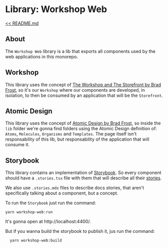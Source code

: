 # Library: Workshop Web

[<< README.md](../../README.md)

## About

The `Workshop Web` library is a lib that exports all components used by the web applications in this monorepo.

## Workshop

This library uses the concept of [The Workshop and The Storefront by Brad Frost](https://bradfrost.com/blog/post/the-workshop-and-the-storefront/), so it's our `Workshop` where our components are developed, in isolation, to then be consumed by an application that will be the `Storefront`.

## Atomic Design

This library uses the concept of [Atomic Design by Brad Frost](https://atomicdesign.bradfrost.com/chapter-2/), so inside the `lib` folder we're gonna find folders using the Atomic Design definition of: `Atoms`, `Molecules`, `Organisms` and `Templates`. The page itself isn't responsability of this lib, but responsability of the application that will consume it.

## Storybook

This library contains an implementation of [Storybook](https://storybook.js.org/). So every component should have a `.stories.tsx` file with them that will describe all their [stories](https://storybook.js.org/docs/react/get-started/whats-a-story).

We also use `.stories.mdx` files to describe docs stories, that aren't specifically talking about a component, but a concept.

To run the `Storybook` just run the command:

```
yarn workshop-web:run
```

It's gonna open at http://localhost:4400/.

But if you wanna build the storybook to publish it, jus run the command:

```
  yarn workshop-web:build
```
